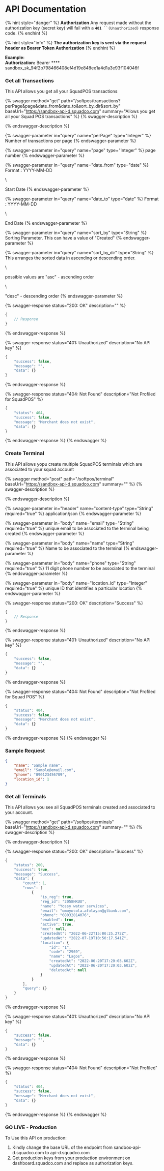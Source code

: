 # API Documentation

{% hint style="danger" %}
**Authorization** Any request made without the authorization key (secret key) will fail with a **`401`**` ``(Unauthorized)` response code.
{% endhint %}

{% hint style="info" %}
**The authorization key is sent via the request header as Bearer Token Authorization**
{% endhint %}

**Example:**\
****Authorization**:** Bearer **** sandbox\_sk\_94f2b798466408ef4d19e848ee1a4d1a3e93f104046f

### Get all Transactions

This API allows you get all your SquadPOS transactions

{% swagger method="get" path="/softpos/transactions?perPage&page&date_from&date_to&sort_by_dir&sort_by" baseUrl="https://sandbox-api-d.squadco.com" summary="Allows you get all your Squad POS transactions" %}
{% swagger-description %}

{% endswagger-description %}

{% swagger-parameter in="query" name="perPage" type="Integer" %}
Number of transactions per page
{% endswagger-parameter %}

{% swagger-parameter in="query" name="page" type="Integer" %}
page number
{% endswagger-parameter %}

{% swagger-parameter in="query" name="date_from" type="date" %}
Format : YYYY-MM-DD 

\


Start Date
{% endswagger-parameter %}

{% swagger-parameter in="query" name="date_to" type="date" %}
Format : YYYY-MM-DD 

\


End Date
{% endswagger-parameter %}

{% swagger-parameter in="query" name="sort_by" type="String" %}
Sorting Parameter. This can have a value of "Created"
{% endswagger-parameter %}

{% swagger-parameter in="query" name="sort_by_dir" type="String" %}
This arranges the sorted data in ascending or descending order.

\


possible values are "asc" - ascending order

\


"desc" - descending order
{% endswagger-parameter %}

{% swagger-response status="200: OK" description="" %}
```javascript
{
    // Response
}
```
{% endswagger-response %}

{% swagger-response status="401: Unauthorized" description="No API key" %}
```javascript
{
    "success": false,
    "message": "",
    "data": {}
}
```
{% endswagger-response %}

{% swagger-response status="404: Not Found" description="Not Profiled for SquadPOS" %}
```javascript
{
    "status": 404,
    "success": false,
    "message": "Merchant does not exist",
    "data": {}
}
```
{% endswagger-response %}
{% endswagger %}

### Create Terminal

This API allows yopu create multiple SquadPOS terminals which are associated to your squad account

{% swagger method="post" path="/softpos/terminal" baseUrl="https://sandbox-api-d.squadco.com" summary="" %}
{% swagger-description %}

{% endswagger-description %}

{% swagger-parameter in="header" name="content-type" type="String" required="true" %}
application/json
{% endswagger-parameter %}

{% swagger-parameter in="body" name="email" type="String" required="true" %}
unique email to be associated to the terminal being created
{% endswagger-parameter %}

{% swagger-parameter in="body" name="name" type="String" required="true" %}
Name to be associated to the terminal
{% endswagger-parameter %}

{% swagger-parameter in="body" name="phone" type="String" required="true" %}
11 digit phone number to be associated to the terminal
{% endswagger-parameter %}

{% swagger-parameter in="body" name="location_id" type="Integer" required="true" %}
unique ID that identifies a particular location
{% endswagger-parameter %}

{% swagger-response status="200: OK" description="Success" %}
```javascript
{
    // Response
}
```
{% endswagger-response %}

{% swagger-response status="401: Unauthorized" description="No API key" %}
```javascript
{
    "success": false,
    "message": "",
    "data": {}
}
```
{% endswagger-response %}

{% swagger-response status="404: Not Found" description="Not Profiled for Squad POS" %}
```javascript
{
    "status": 404,
    "success": false,
    "message": "Merchant does not exist",
    "data": {}
}
```
{% endswagger-response %}
{% endswagger %}

### Sample Request

```json
{
    "name": "Sample name",
    "email": "Sample@email.com",
    "phone": "090123456789",
    "location_id": 1
}
```

### Get all Terminals

This API allows you see all  SquadPOS terminals created and associated to your account.

{% swagger method="get" path="/softpos/terminals" baseUrl="https://sandbox-api-d.squadco.com" summary="" %}
{% swagger-description %}

{% endswagger-description %}

{% swagger-response status="200: OK" description="Success" %}
```javascript
{
    "status": 200,
    "success": true,
    "message": "Success",
    "data": {
        "count": 1,
        "rows": [
            {
                "is_reg": true,
                "reg_id": "2058HKUU",
                "name": "Yossy water services",
                "email": "omoyosola.afolayan@gtbank.com",
                "phone": "08032014076",
                "enabled": true,
                "active": true,
                "mcc": null,
                "createdAt": "2022-06-22T15:00:25.272Z",
                "updatedAt": "2022-07-19T10:50:17.541Z",
                "location": {
                    "id": "1",
                    "code": "2969",
                    "name": "Lagos",
                    "createdAt": "2022-06-20T17:20:03.602Z",
                    "updatedAt": "2022-06-20T17:20:03.602Z",
                    "deletedAt": null
                }
            }
        ],
        "query": {}
    }
}
```
{% endswagger-response %}

{% swagger-response status="401: Unauthorized" description="No API key" %}
```javascript
{
    "success": false,
    "message": "",
    "data": {}
}
```
{% endswagger-response %}

{% swagger-response status="404: Not Found" description="Not Profiled" %}
```javascript
{
    "status": 404,
    "success": false,
    "message": "Merchant does not exist",
    "data": {}
}
```
{% endswagger-response %}
{% endswagger %}

### GO LIVE - Production

To Use this API on production:

1. &#x20;Kindly change the base URL of the endpoint from sandbox-api-d.squadco.com to api-d.squadco.com
2. Get production keys from your production environment on dashboard.squadco.com and replace as authorization keys.
